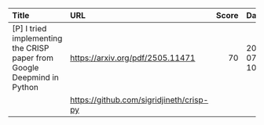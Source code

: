 | Title                                                                   | URL                                      |   Score | Date                |
|:------------------------------------------------------------------------|:-----------------------------------------|--------:|:--------------------|
| [P] I tried implementing the CRISP paper from Google Deepmind in Python | https://arxiv.org/pdf/2505.11471         |      70 | 2025-07-27 10:32:08 |
|                                                                         | https://github.com/sigridjineth/crisp-py |         |                     |